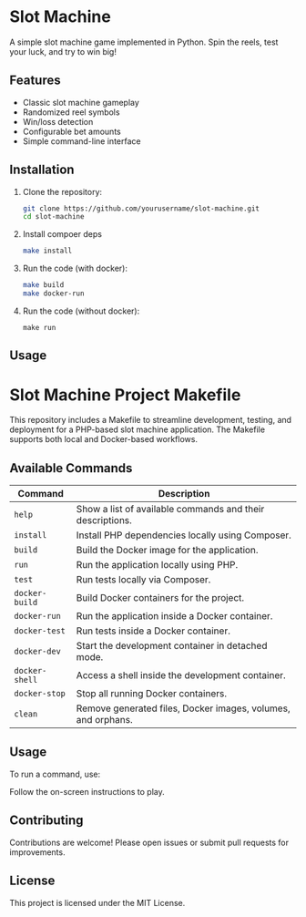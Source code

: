# Slot Machine

A simple slot machine game implemented in Python. Spin the reels, test your luck, and try to win big!

## Features

- Classic slot machine gameplay
- Randomized reel symbols
- Win/loss detection
- Configurable bet amounts
- Simple command-line interface

## Installation

1. Clone the repository:
    ```bash
    git clone https://github.com/yourusername/slot-machine.git
    cd slot-machine
    ```
3. Install compoer deps
    ```bash
    make install
    ```

3. Run the code (with docker):
    ```bash
    make build
    make docker-run
    ```

4. Run the code (without docker):
    ```
    make run
    ```

## Usage

# Slot Machine Project Makefile

This repository includes a Makefile to streamline development, testing, and deployment for a PHP-based slot machine application. The Makefile supports both local and Docker-based workflows.

## Available Commands

| Command         | Description                                         |
|-----------------|-----------------------------------------------------|
| `help`          | Show a list of available commands and their descriptions. |
| `install`       | Install PHP dependencies locally using Composer.    |
| `build`         | Build the Docker image for the application.         |
| `run`           | Run the application locally using PHP.              |
| `test`          | Run tests locally via Composer.                     |
| `docker-build`  | Build Docker containers for the project.            |
| `docker-run`    | Run the application inside a Docker container.      |
| `docker-test`   | Run tests inside a Docker container.                |
| `docker-dev`    | Start the development container in detached mode.   |
| `docker-shell`  | Access a shell inside the development container.    |
| `docker-stop`   | Stop all running Docker containers.                 |
| `clean`         | Remove generated files, Docker images, volumes, and orphans. |

## Usage

To run a command, use:

Follow the on-screen instructions to play.

## Contributing

Contributions are welcome! Please open issues or submit pull requests for improvements.

## License

This project is licensed under the MIT License.